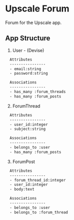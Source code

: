 # Upscale Forum

Forum for the Upscale app.

## App Structure

1. User - (Devise)

```bash
  Attributes
  ----------------
  - email:string
  - password:string

  Associations
  ----------------
  - has_many :forum_threads
  - has_many :forum_posts
```

2. ForumThread

```bash
  Attributes
  ----------------
  - user_id:integer
  - subject:string

  Associations
  ----------------
  - belongs_to :user
  - has_many :forum_posts
```

3. ForumPost

```bash
  Attributes
  ----------------
  - forum_thread_id:integer
  - user_id:integer
  - body:text

  Associations
  ----------------
  - belongs_to :user
  - belongs_to :forum_thread
```
